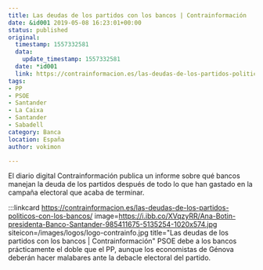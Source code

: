 ```yaml
---
title: Las deudas de los partidos con los bancos | Contrainformación
date: &id001 2019-05-08 16:23:01+00:00
status: published
original:
  timestamp: 1557332581
  data:
    update_timestamp: 1557332581
  date: *id001
  link: https://contrainformacion.es/las-deudas-de-los-partidos-politicos-con-los-bancos/
tags:
- PP
- PSOE
- Santander
- La Caixa
- Santander
- Sabadell
category: Banca
location: España
author: vokimon

---
```


El diario digital Contrainformación publica un informe sobre qué bancos manejan la deuda de los partidos
después de todo lo que han gastado en la campaña electoral que acaba de terminar.

:::linkcard https://contrainformacion.es/las-deudas-de-los-partidos-politicos-con-los-bancos/ image=https://i.ibb.co/XVqzyRR/Ana-Botin-presidenta-Banco-Santander-985411675-5135254-1020x574.jpg siteicon=/images/logos/logo-contrainfo.jpg title="Las deudas de los partidos con los bancos | Contrainformación"
	PSOE debe a los bancos prácticamente el doble que el PP,
	aunque los economistas de Génova deberán hacer malabares
	ante la debacle electoral del partido.

